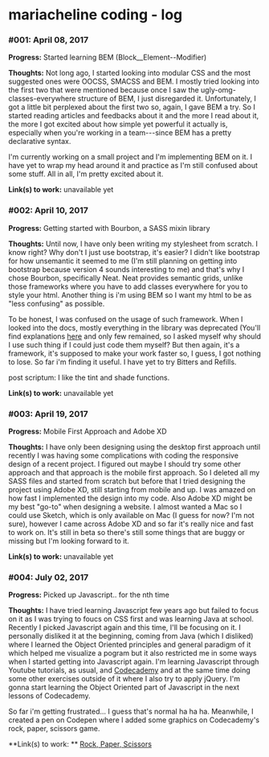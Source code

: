 # mariacheline coding - log

### #001: April 08, 2017

**Progress:** Started learning BEM (Block__Element--Modifier)

**Thoughts:** Not long ago, I started looking into modular CSS and the most suggested ones were OOCSS, SMACSS and BEM. I mostly tried looking into the first two that were mentioned because once I saw the ugly-omg-classes-everywhere structure of BEM, I just disregarded it. Unfortunately, I got a little bit perplexed about the first two so, again, I gave BEM a try. So I started reading articles and feedbacks about it and the more I read about it, the more I got excited about how simple yet powerful it actually is, especially when you're working in a team---since BEM has a pretty declarative syntax.

I'm currently working on a small project and I'm implementing BEM on it. I have yet to wrap my head around it and practice as I'm still confused about some stuff.
All in all, I'm pretty excited about it.

**Link(s) to work:** unavailable yet


### #002: April 10, 2017

**Progress:** Getting started with Bourbon, a SASS mixin library

**Thoughts:** Until now, I have only been writing my stylesheet from scratch. I know right? Why don't I just use bootstrap, it's easier? I didn't like bootstrap for how unsemantic it seemed to me (I'm still planning on getting into bootstrap because version 4 sounds interesting to me) and that's why I chose Bourbon, specifically Neat. Neat provides semantic grids, unlike those frameworks where you have to add classes everywhere for you to style your html. Another thing is i'm using BEM so I want my html to be as "less confusing" as possible.

To be honest, I was confused on the usage of such framework. When I looked into the docs, mostly everything in the library was deprecated (You'll find explanations [here](http://bourbon.netlify.com/) and only few remained, so I asked myself why should I use such thing if I could just code them myself? But then again, it's a framework, it's supposed to make your work faster so, I guess, I got nothing to lose.
So far i'm finding it useful. I have yet to try Bitters and Refills.

post scriptum: I like the tint and shade functions.

**Link(s) to work:** unavailable yet


### #003: April 19, 2017

**Progress:** Mobile First Approach and Adobe XD

**Thoughts:** I have only been designing using the desktop first approach until recently I was having some complications with coding the responsive design of a recent project. I figured out maybe I should try some other approach and that approach is the mobile first approach. So I deleted all my SASS files and started from scratch but before that I tried designing the project using Adobe XD, still starting from mobile and up.
I was amazed on how fast I implemented the design into my code. Also Adobe XD might be my best "go-to" when designing a website. I almost wanted a Mac so I could use Sketch, which is only available on Mac (I guess for now? I'm not sure), however I came across Adobe XD and so far it's really nice and fast to work on. It's still in beta so there's still some things that are buggy or missing but I'm looking forward to it.

**Link(s) to work:** unavailable yet


### #004: July 02, 2017

**Progress:** Picked up Javascript.. for the nth time

**Thoughts:** I have tried learning Javascript few years ago but failed to focus on it as I was trying to foucs on CSS first and was learning Java at school.
Recently I picked Javascript again and this time, I'll be focusing on it. 
I personally disliked it at the beginning, coming from Java (which I disliked) where I learned the Object Oriented principles and general paradigm of it which helped me visualize a pogram but it also restricted me in some ways when I started getting into Javascript again. I'm learning Javascript through Youtube tutorials, as usual, and [Codecademy](https://codecademy.com) and at the same time doing some other exercises outside of it where I also try to apply jQuery. 
I'm gonna start learning the Object Oriented part of Javascript in the next lessons of Codecademy.

So far i'm getting frustrated... I guess that's normal ha ha ha.
Meanwhile, I created a pen on Codepen where I added some graphics on Codecademy's rock, paper, scissors game.

**Link(s) to work: ** [Rock, Paper, Scissors](https://codepen.io/mariacheline/pen/gWVeKY?editors=0110)

